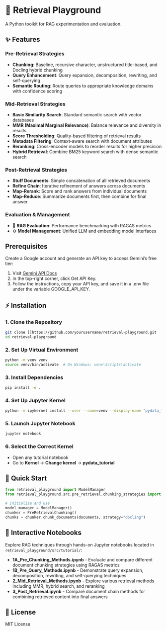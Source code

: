 # 🧩 Retrieval Playground

A Python toolkit for RAG experimentation and evaluation.

## ✨ Features

### Pre-Retrieval Strategies
- **Chunking**: Baseline, recursive character, unstructured title-based, and Docling hybrid chunking  
- **Query Enhancement**: Query expansion, decomposition, rewriting, and self-querying  
- **Semantic Routing**: Route queries to appropriate knowledge domains with confidence scoring  

### Mid-Retrieval Strategies  
- **Basic Similarity Search**: Standard semantic search with vector databases  
- **MMR (Maximal Marginal Relevance)**: Balance relevance and diversity in results  
- **Score Thresholding**: Quality-based filtering of retrieval results  
- **Metadata Filtering**: Context-aware search with document attributes  
- **Reranking**: Cross-encoder models to reorder results for higher precision  
- **Hybrid Retrieval**: Combine BM25 keyword search with dense semantic search  

### Post-Retrieval Strategies
- **Stuff Documents**: Simple concatenation of all retrieved documents  
- **Refine Chain**: Iterative refinement of answers across documents  
- **Map-Rerank**: Score and rank answers from individual documents  
- **Map-Reduce**: Summarize documents first, then combine for final answer  

### Evaluation & Management
- 🧪 **RAG Evaluation**: Performance benchmarking with RAGAS metrics  
- ⚙️ **Model Management**: Unified LLM and embedding model interfaces  

## Prerequisites

Create a Google account and generate an API key to access Gemini’s free tier:
1. Visit [Gemini API Docs](https://ai.google.dev/gemini-api/docs)
2. In the top-right corner, click Get API Key.
3. Follow the instructions, copy your API key, and save it in a .env file under the variable GOOGLE_API_KEY.

## ⚡ Installation

### 1. Clone the Repository
```bash
git clone []https://github.com/yourusername/retrieval-playground.git
cd retrieval-playground
```

### 2. Set Up Virtual Environment
```bash
python -m venv venv
source venv/bin/activate  # On Windows: venv\Scripts\activate
```

### 3. Install Dependencies
```bash
pip install -e .
```

### 4. Set Up Jupyter Kernel
```bash
python -m ipykernel install --user --name=venv --display-name "pydata_tutorial"
```

### 5. Launch Jupyter Notebook
```bash
jupyter notebook
```

### 6. Select the Correct Kernel
- Open any tutorial notebook
- Go to **Kernel** → **Change kernel** → **pydata_tutorial**

## 🚀 Quick Start

```python
from retrieval_playground import ModelManager
from retrieval_playground.src.pre_retrieval.chunking_strategies import PreRetrievalChunking

# Initialize and use
model_manager = ModelManager()
chunker = PreRetrievalChunking()
chunks = chunker.chunk_documents(documents, strategy="docling")
```

## 📓 Interactive Notebooks

Explore RAG techniques through hands-on Jupyter notebooks located in `retrieval_playground/src/tutorial/`:

- **1A_Pre_Chunking_Methods.ipynb** - Evaluate and compare different document chunking strategies using RAGAS metrics
- **1B_Pre_Query_Methods.ipynb** - Demonstrate query expansion, decomposition, rewriting, and self-querying techniques  
- **2_Mid_Retrieval_Methods.ipynb** - Explore various retrieval methods including MMR, hybrid search, and reranking
- **3_Post_Retrieval.ipynb** - Compare document chain methods for combining retrieved content into final answers

## 📄 License

MIT License
